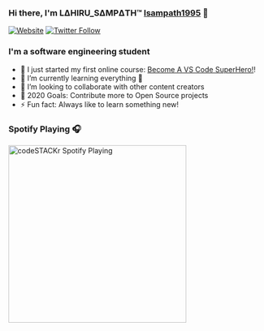 ### Hi there, I'm LΔHIRU_SΔMPΔTH™ [lsampath1995][website] 👋

[![Website](https://img.shields.io/website?label=CODING-WAR&style=for-the-badge&url=https%3A%2F%2FCODING-WAR)](https://github.com/CODING-WAR)
[![Twitter Follow](https://img.shields.io/twitter/follow/lsampath1_?color=1DA1F2&logo=twitter&style=for-the-badge)](https://twitter.com/intent/follow?original_referer=https%3A%2F%2Fgithub.com%2FcodeSTACKr&screen_name=lsampath1_)

### I'm a software engineering student

- 🔭 I just started my first online course: [Become A VS Code SuperHero!][course]!
- 🌱 I’m currently learning everything 🤣
- 👯 I’m looking to collaborate with other content creators
- 🥅 2020 Goals: Contribute more to Open Source projects
- ⚡ Fun fact: Always like to learn something new!

### Spotify Playing 🎧

[<img src="https://now-playing-codestackr.vercel.app/api/spotify-playing" alt="codeSTACKr Spotify Playing" width="350" />](https://open.spotify.com/user/swyqyimdc12jajde4vpwd2x1b)

[website]: https://codeSTACKr.com
[course]: http://vsCodeHero.com
